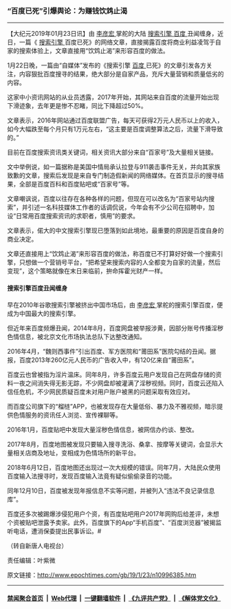 ### “百度已死”引爆舆论：为赚钱饮鸩止渴
------------------------

<p>
 【大纪元2019年01月23日讯】由
 <a href="http://www.epochtimes.com/gb/tag/%E6%9D%8E%E5%BD%A6%E5%AE%8F.html">
  李彦宏
 </a>
 掌舵的大陆
 <a href="http://www.epochtimes.com/gb/tag/%E6%90%9C%E7%B4%A2%E5%BC%95%E6%93%8E.html">
  搜索引擎
 </a>
 <a href="http://www.epochtimes.com/gb/tag/%E7%99%BE%E5%BA%A6.html">
  百度
 </a>
 丑闻缠身，近日，一篇《
 <a href="http://www.epochtimes.com/gb/tag/%E6%90%9C%E7%B4%A2%E5%BC%95%E6%93%8E.html">
  搜索引擎
 </a>
 百度已死》的网络文章，直接揭露百度将商业利益凌驾于自家的搜索体验上，文章直接用“饮鸩止渴”来形容百度的做法。
</p>
<p>
 1月22日晚，一篇由“自媒体”发布的《搜索引擎
 <a href="http://www.epochtimes.com/gb/tag/%E7%99%BE%E5%BA%A6.html">
  百度
 </a>
 已死》的文章引发各方关注，内容狠批百度搜寻的结果，绝大部分是自家产品，充斥大量营销和质量低劣的内容。
</p>
<p>
 这家中小资讯网站的从业员透露，2017年开始，其网站来自百度的流量开始出现下滑迹象，去年更是惨不忍睹，同比下降超过50%。
</p>
<p>
 文章表示，2016年网站通过百度联盟广告，每天可获得2万元人民币以上的收入，如今大幅跌至每个月只有1万元左右，“这主要是百度调整算法之后，流量下滑导致的。”
</p>
<p>
 目前在百度搜索资讯类关键词，相关资讯大部分来自“百家号”及大量相关链接。
</p>
<p>
 文中举例说，如一篇据称是美国中情局承认拉登与911袭击事件无关，并向其家族致歉的文章，搜索后发现是来自专门制造假新闻的网络媒体。在首页显示的搜寻结果，全部是百度百科和百度贴吧或“百家号”等。
</p>
<p>
 文章嘲讽说，百度以往存在各种各样的问题，但现在可以改名为“百家号站内搜索”，并引述一名科技媒体工作者的话调侃说，今年会有不少公司在招聘中，加设“日常用百度搜索资讯的求职者，慎用”的要求。
</p>
<p>
 文章表示，偌大的中文搜索引擎现已堕落到如此境地，最重要的原因是百度自身的商业决定。
</p>
<p>
 文章还直接用上“饮鸩止渴”来形容百度的做法，称百度已不打算好好做一个搜索引擎，只想做一个营销号平台，“把希望来搜索内容的人全都变为自家的流量，然后变现”，这个策略就像在末日来临前，拚命挥霍光财产一样。
</p>
<h4>
 搜索引擎百度丑闻缠身
</h4>
<p>
 早在2010年谷歌搜索引擎被挤出中国市场后，由
 <a href="http://www.epochtimes.com/gb/tag/%E6%9D%8E%E5%BD%A6%E5%AE%8F.html">
  李彦宏
 </a>
 掌舵的搜索引擎百度，便成为中国最大的搜索引擎。
</p>
<p>
 但近年来百度频爆丑闻，2014年8月，百度网盘被举报涉黄，因部分账号传播淫秽色情信息，被北京文化市场执法总队下达整改通知。
</p>
<p>
 2016年4月，“魏则西事件”引出百度、军方医院和“莆田系”医院勾结的丑闻。据报，百度2013年260亿元人民币的广告收入中，有120亿来自“莆田系”。
</p>
<p>
 百度云也曾被指为淫片温床。同年8月，许多百度云用户发现自己在网盘存储的资料一夜之间消失得无影无踪，不少网盘却被灌满了淫秽视频。同时，百度云还陷入信任危机，不少网民质疑百度未对用户账户被黑的问题采取有效应对。
</p>
<p>
 而百度公司旗下的“榴梿”APP，也被发现存在大量低俗、暴力及不雅视频，暗示提供色情服务的资讯任人浏览、宣传裸聊等。
</p>
<p>
 2016年1月，百度贴吧中发现大量淫秽色情信息，被网信办约谈、整改。
</p>
<p>
 2017年8月，百度地图被发现只要输入搜寻洗浴、桑拿、按摩等关键词，会显示大量相关店商及地址，变相成为色情场所的新平台。
</p>
<p>
 2018年6月12日，百度地图还出现过一次大规模的错误。同年7月，大陆民众使用百度输入法搜寻时，发现百度输入法竟有疑似偷偷录音的功能。
</p>
<p>
 同年12月10日，百度被发现年报信息不实等问题，并被列入“违法不良记录信息库”。
</p>
<p>
 百度还多次被踢爆涉侵犯用户个资，有百度贴吧用户2017年网购后给差评，未想个资被贴吧泄露予卖家。此外，百度旗下的App“手机百度”、“百度浏览器”被揭监听电话，遭消保委提出民事诉讼。#
</p>
<p>
 （转自新唐人电视台）
</p>
<p>
 责任编辑：叶紫微
</p>

原文链接：http://www.epochtimes.com/gb/19/1/23/n10996385.htm


------------------------
#### [禁闻聚合首页](https://github.com/gfw-breaker/banned-news/blob/master/README.md) &nbsp;|&nbsp; [Web代理](https://github.com/gfw-breaker/open-proxy/blob/master/README.md) &nbsp;|&nbsp; [一键翻墙软件](https://github.com/gfw-breaker/nogfw/blob/master/README.md) &nbsp;|&nbsp; [《九评共产党》](https://github.com/gfw-breaker/9ping.md/blob/master/README.md#九评之一评共产党是什么) &nbsp;|&nbsp; [《解体党文化》](https://github.com/gfw-breaker/jtdwh.md/blob/master/README.md#绪论)